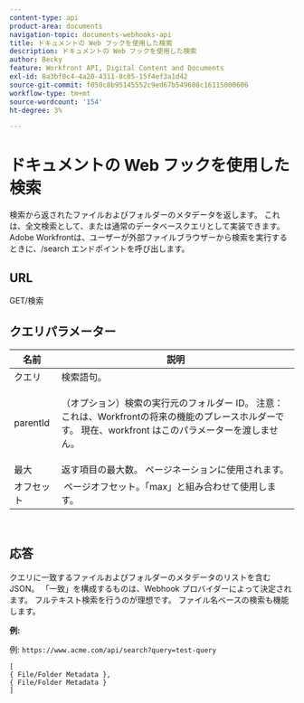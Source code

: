 ```yaml
---
content-type: api
product-area: documents
navigation-topic: documents-webhooks-api
title: ドキュメントの Web フックを使用した検索
description: ドキュメントの Web フックを使用した検索
author: Becky
feature: Workfront API, Digital Content and Documents
exl-id: 8a3bf0c4-4a20-4311-8c05-15f4ef3a1d42
source-git-commit: f050c8b95145552c9ed67b549608c16115000606
workflow-type: tm+mt
source-wordcount: '154'
ht-degree: 3%

---
```


# ドキュメントの Web フックを使用した検索

検索から返されたファイルおよびフォルダーのメタデータを返します。 これは、全文検索として、または通常のデータベースクエリとして実装できます。 Adobe Workfrontは、ユーザーが外部ファイルブラウザーから検索を実行するときに、/search エンドポイントを呼び出します。

## URL

GET/検索

## クエリパラメーター

<table style="table-layout:auto"> 
 <col> 
 <col> 
 <thead> 
  <tr> 
   <th>名前 </th> 
   <th>説明</th> 
  </tr> 
 </thead> 
 <tbody> 
  <tr> 
   <td>クエリ</td> 
   <td>検索語句。</td> 
  </tr> 
  <tr> 
   <td>parentId</td> 
   <td> <p>（オプション）検索の実行元のフォルダー ID。 注意：これは、Workfrontの将来の機能のプレースホルダーです。 現在、workfront はこのパラメーターを渡しません。 </p> </td> 
  </tr> 
  <tr> 
   <td>最大</td> 
   <td>返す項目の最大数。 ページネーションに使用されます。</td> 
  </tr> 
  <tr> 
   <td>オフセット</td> 
   <td> ページオフセット。「max」と組み合わせて使用します。</td> 
  </tr> 
 </tbody> 
</table>

 

## 応答

クエリに一致するファイルおよびフォルダーのメタデータのリストを含む JSON。 「一致」を構成するものは、Webhook プロバイダーによって決定されます。 フルテキスト検索を行うのが理想です。 ファイル名ベースの検索も機能します。

**例:**

例:  `https://www.acme.com/api/search?query=test-query`

```
[ 
{ File/Folder Metadata },
{ File/Folder Metadata } 
]
```
